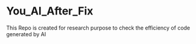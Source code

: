 # You_AI_After_Fix
This Repo is created for research purpose to check the efficiency of code generated by AI
